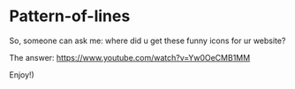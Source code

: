 # Pattern-of-lines

So, someone can ask me: where did u get these funny icons for ur website?

The answer:
https://www.youtube.com/watch?v=Yw0OeCMB1MM

Enjoy!)
